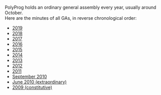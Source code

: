PolyProg holds an ordinary general assembly every year, usually around October.  
Here are the minutes of all GAs, in reverse chronological order:

- [2019](https://drive.google.com/open?id=1aA4YgRDVmt3T3GPGPqwRitvK4iRUQBNL)
- [2018](https://drive.google.com/open?id=1rxfU2OESrvPeI0JpDAPOC8VI87jkXmma)
- [2017](https://drive.google.com/open?id=1-uNwTxpw6gJrXu94N9CmLu95rW8YtcIA)
- [2016](https://drive.google.com/open?id=10kpH1bhiVlrqgKkksQOVvPAd29LjHzE5)
- [2015](https://drive.google.com/open?id=1bC-hJGs1ExOF9kGg_3w5xZIZSWY_MQ6I)
- [2014](https://drive.google.com/open?id=1d8WgD8TiuhUuKDjvOKwzA-JAfWCvcHiO)
- [2013](https://drive.google.com/open?id=16u8-5q2CBf4OZzlbVRnr5oqCjo8tIZ7A)
- [2012](https://drive.google.com/open?id=105kolhVtLvdJVUpjmQ0HavGP3i2TeXIl)
- [2011](https://drive.google.com/open?id=1t3mvVr3SosWu51vVuFalUKbgVj22BVjn)
- [September 2010](https://drive.google.com/open?id=1JwbepC1qoDAQq6zrPsMIf_S15JtvWOyR)
- [June 2010 (extraordinary)](https://drive.google.com/open?id=1rsnfsrr6JnNRYW-rQc3gEK30_c5k0zMS)
- [2009 (constitutive)](https://drive.google.com/open?id=1c1As1TaBlkSLmF95G-kS4Usz5S9b7RTW)
